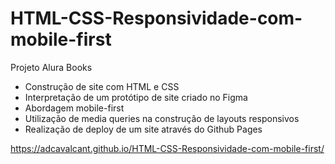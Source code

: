 # HTML-CSS-Responsividade-com-mobile-first
Projeto Alura Books

- Construção de site com HTML e CSS
- Interpretação de um protótipo de site criado no Figma
- Abordagem mobile-first
- Utilização de media queries na construção de layouts responsivos
- Realização de deploy de um site através do Github Pages

https://adcavalcant.github.io/HTML-CSS-Responsividade-com-mobile-first/
